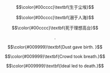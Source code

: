 <p align="center">  $$\color{#00cccc}\textbf{生于尘埃}$$ </p> 
<p align="center">  $$\color{#00cccc}\textbf{溺于人海}$$ </p> 
<p align="center">  $$\color{#00cccc}\textbf{死于理想高台}$$ </p> 
<p align="center"> . </p>
<p align="center">  $$\color{#009999}\textbf{Dust gave birth. }$$ </p> 
<p align="center">  $$\color{#009999}\textbf{Crowd took breath.}$$ </p> 
<p align="center">  $$\color{#009999}\textbf{Ideal led to death.}$$ </p> 
<!--
**WANGSSSSSSS/WANGSSSSSSS** is a ✨ _special_ ✨ repository because its `README.md` (this file) appears on your GitHub profile.

Here are some ideas to get you started:

- 🔭 I’m currently working on ...
- 🌱 I’m currently learning ...
- 👯 I’m looking to collaborate on ...
- 🤔 I’m looking for help with ...
- 💬 Ask me about ...
- 📫 How to reach me: ...
- 😄 Pronouns: ...
- ⚡ Fun fact: ...
-->
